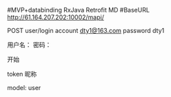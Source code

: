 #MVP+databinding RxJava Retrofit MD
#BaseURL http://61.164.207.202:10002/mapi/

POST user/login 
account    dty1@163.com
password   dty1

用户名：
密码：

开始

token
昵称

model:
user